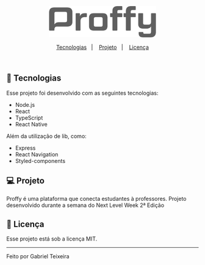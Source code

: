 <p align="center">
   <img src="https://github.com/Gabriel-Teixeira/Proffy/blob/master/web/src/assets/images/logo-dark.svg" alt="Proffy" width="280"/>
</p>

<!--<p align="center">	
   <a href="https://www.linkedin.com/in/felipe-molinari-2548b0193/">
      <img alt="Gabriel Teixeira" src="https://img.shields.io/badge/-Felipe Molinari-6EC987?style=flat&logo=Linkedin&logoColor=white" />
   </a>
  <img alt="Repository size" src="https://img.shields.io/github/repo-size/FelipeMolinari/Proffy?color=6EC987">
  
  <img alt="License" src="https://img.shields.io/badge/license-MIT-6EC987">
</p>-->


<p align="center">
  <a href="#rocket-tecnologias">Tecnologias</a>&nbsp;&nbsp;&nbsp;|&nbsp;&nbsp;&nbsp;
  <a href="#-projeto">Projeto</a>&nbsp;&nbsp;&nbsp;|&nbsp;&nbsp;&nbsp;
  <!--<a href="#-layout">Layout</a>&nbsp;&nbsp;&nbsp;|&nbsp;&nbsp;&nbsp;-->
  <a href="#memo-licença">Licença</a>
</p>

<br>

## :rocket: Tecnologias

Esse projeto foi desenvolvido com as seguintes tecnologias:

- Node.js
- React
- TypeScript
- React Native

Além da utilização de lib, como:

- Express
- React Navigation
- Styled-components

## 💻 Projeto

Proffy é uma plataforma que conecta estudantes à professores. Projeto desenvolvido durante a semana do Next Level Week 2ª Edição 

## :memo: Licença

Esse projeto está sob a licença MIT.

---

Feito por Gabriel Teixeira
